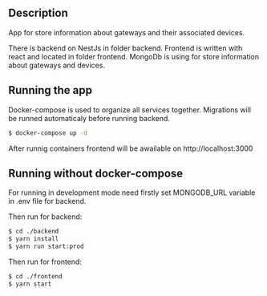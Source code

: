 ## Description

App for store information about gateways and their associated devices.

There is backend on NestJs in folder backend.
Frontend is written with react and located in folder frontend.
MongoDb is using for store information about gateways and devices.

## Running the app

Docker-compose is used to organize all services together.
Migrations will be runned automaticaly before running backend.

```bash
$ docker-compose up -d
```

After runnig containers frontend will be awailable on http://localhost:3000

## Running without docker-compose

For running in development mode need firstly set MONGODB_URL variable in .env file for backend.

Then run for backend:

```bash
$ cd ./backend
$ yarn install
$ yarn run start:prod
```

Then run for frontend:

```bash
$ cd ./frontend
$ yarn start
```
